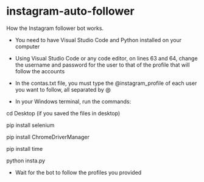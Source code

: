# instagram-auto-follower

How the Instagram follower bot works.

- You need to have Visual Studio Code and Python installed on your computer
  
- Using Visual Studio Code or any code editor, on lines 63 and 64, change the username and password for the user to that of the profile that will follow the accounts
  
- In the contas.txt file, you must type the @instagram_profile of each user you want to follow, all separated by @

- In your Windows terminal, run the commands:

cd Desktop (if you saved the files in desktop)

pip install selenium

pip install ChromeDriverManager

pip install time

python insta.py


- Wait for the bot to follow the profiles you provided
